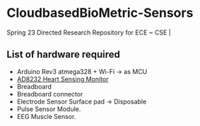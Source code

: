 # CloudbasedBioMetric-Sensors
Spring 23 Directed Research Repository for ECE ~ CSE | 


## List of hardware required

- Arduino Rev3 atmega328  + Wi-Fi  → as MCU
- [AD8232 Heart Sensing Monitor](https://www.analog.com/en/products/ad8232.html)
- Breadboard
- Breadboard connector
- Electrode Sensor Surface pad → Disposable
- Pulse Sensor Module.
- EEG Muscle Sensor.


